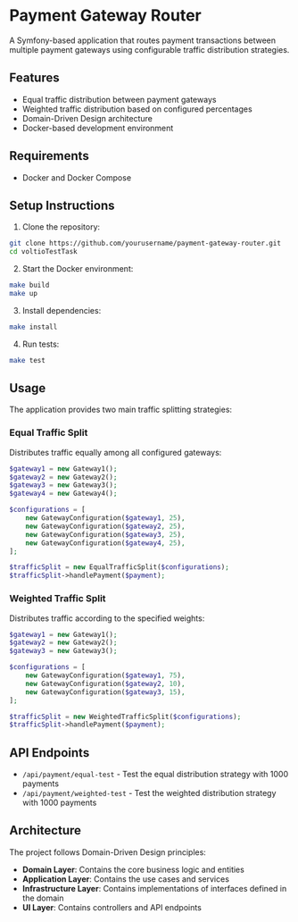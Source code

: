 # Payment Gateway Router

A Symfony-based application that routes payment transactions between multiple payment gateways using configurable traffic distribution strategies.

## Features

- Equal traffic distribution between payment gateways
- Weighted traffic distribution based on configured percentages
- Domain-Driven Design architecture
- Docker-based development environment

## Requirements

- Docker and Docker Compose

## Setup Instructions

1. Clone the repository:
```bash
git clone https://github.com/yourusername/payment-gateway-router.git
cd voltioTestTask
```

2. Start the Docker environment:
```bash
make build
make up
```

3. Install dependencies:
```bash
make install
```

4. Run tests:
```bash
make test
```

## Usage

The application provides two main traffic splitting strategies:

### Equal Traffic Split

Distributes traffic equally among all configured gateways:

```php
$gateway1 = new Gateway1();
$gateway2 = new Gateway2();
$gateway3 = new Gateway3();
$gateway4 = new Gateway4();

$configurations = [
    new GatewayConfiguration($gateway1, 25),
    new GatewayConfiguration($gateway2, 25),
    new GatewayConfiguration($gateway3, 25),
    new GatewayConfiguration($gateway4, 25),
];

$trafficSplit = new EqualTrafficSplit($configurations);
$trafficSplit->handlePayment($payment);
```

### Weighted Traffic Split

Distributes traffic according to the specified weights:

```php
$gateway1 = new Gateway1();
$gateway2 = new Gateway2();
$gateway3 = new Gateway3();

$configurations = [
    new GatewayConfiguration($gateway1, 75),
    new GatewayConfiguration($gateway2, 10),
    new GatewayConfiguration($gateway3, 15),
];

$trafficSplit = new WeightedTrafficSplit($configurations);
$trafficSplit->handlePayment($payment);
```

## API Endpoints

- `/api/payment/equal-test` - Test the equal distribution strategy with 1000 payments
- `/api/payment/weighted-test` - Test the weighted distribution strategy with 1000 payments

## Architecture

The project follows Domain-Driven Design principles:

- **Domain Layer**: Contains the core business logic and entities
- **Application Layer**: Contains the use cases and services
- **Infrastructure Layer**: Contains implementations of interfaces defined in the domain
- **UI Layer**: Contains controllers and API endpoints
